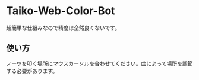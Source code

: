 # Taiko-Web-Color-Bot

超簡単な仕組みなので精度は全然良くないです。

## 使い方
ノーツを叩く場所にマウスカーソルを合わせてください。曲によって場所を調節する必要があります。
